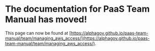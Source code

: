 
# The documentation for PaaS Team Manual has moved!
This page can now be found at [https://alphagov.github.io/paas-team-manual/team/managing_aws_access/](https://alphagov.github.io/paas-team-manual/team/managing_aws_access/).
